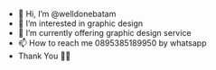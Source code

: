 - 👋 Hi, I’m @welldonebatam
- 👀 I’m interested in graphic design
- 🌱 I’m currently offering graphic design service 
- 📫 How to reach me 0895385189950 by whatsapp
- Thank You 🙏🏻

<!---
welldonebatam/welldonebatam is a ✨ special ✨ repository because its `README.md` (this file) appears on your GitHub profile.
You can click the Preview link to take a look at your changes.
--->
